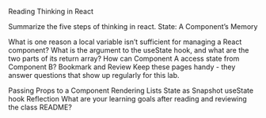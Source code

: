Reading
Thinking in React

Summarize the five steps of thinking in react.
State: A Component’s Memory

What is one reason a local variable isn’t sufficient for managing a React component?
What is the argument to the useState hook, and what are the two parts of its return array?
How can Component A access state from Component B?
Bookmark and Review
Keep these pages handy - they answer questions that show up regularly for this lab.

Passing Props to a Component
Rendering Lists
State as Snapshot
useState hook
Reflection
What are your learning goals after reading and reviewing the class README?
